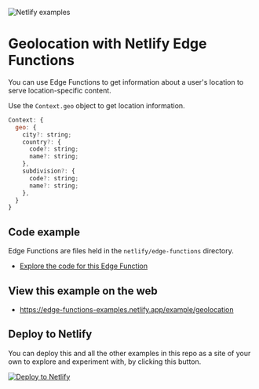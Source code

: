 ![Netlify examples](https://user-images.githubusercontent.com/5865/159468750-df1c2783-39b2-40da-9c0f-971f72a7ea3f.png)

# Geolocation with Netlify Edge Functions

You can use Edge Functions to get information about a user's location to serve location-specific content.

Use the `Context.geo` object to get location information.

```javascript
Context: {
  geo: {
    city?: string;
    country?: {
      code?: string;
      name?: string;
    },
    subdivision?: {
      code?: string;
      name?: string;
    },
  }
}
```

## Code example

Edge Functions are files held in the `netlify/edge-functions` directory.

- [Explore the code for this Edge Function](../../netlify/edge-functions/geolocation)

## View this example on the web

- https://edge-functions-examples.netlify.app/example/geolocation

## Deploy to Netlify

You can deploy this and all the other examples in this repo as a site of your own to explore and experiment with, by
clicking this button.

[![Deploy to Netlify](https://www.netlify.com/img/deploy/button.svg)](https://app.netlify.com/start/deploy?repository=https://github.com/netlify/edge-functions-examples)
